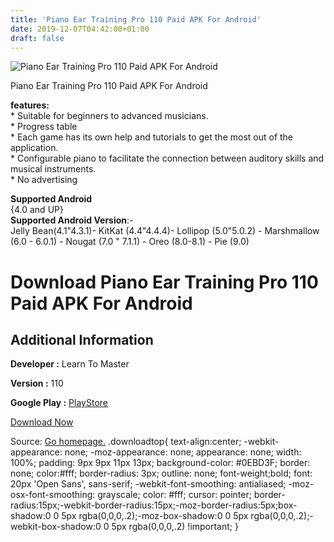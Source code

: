 ```yaml
---
title: 'Piano Ear Training Pro 110 Paid APK For Android'
date: 2019-12-07T04:42:00+01:00
draft: false
---
```


![Piano Ear Training Pro 110 Paid APK For Android](https://i1.wp.com/apkhome.net/wp-content/uploads/2019/11/Piano-Ear-Training-Pro-110-Paid.png "Piano Ear Training Pro 110 Paid APK For Android")

  

Piano Ear Training Pro 110 Paid APK For Android

**features:**  
\* Suitable for beginners to advanced musicians.  
\* Progress table  
\* Each game has its own help and tutorials to get the most out of the application.  
\* Configurable piano to facilitate the connection between auditory skills and musical instruments.  
\* No advertising

**Supported Android**  
{4.0 and UP}  
**Supported Android Version**:-  
Jelly Bean(4.1"4.3.1)- KitKat (4.4"4.4.4)- Lollipop (5.0"5.0.2) - Marshmallow (6.0 - 6.0.1) - Nougat (7.0 " 7.1.1) - Oreo (8.0-8.1) - Pie (9.0)

Download Piano Ear Training Pro 110 Paid APK For Android
========================================================

Additional Information
----------------------

**Developer :** Learn To Master

**Version :** 110

**Google Play :** [PlayStore](https://play.google.com/store/apps/details?id=com.veitch.themelodymaster.petp)

  

[Download Now](https://store4app.co/post/piano-ear-training-pro-110-paid-apk-for-android_1574951897)

  
Source: [Go homepage.](https://store4app.co/post/piano-ear-training-pro-110-paid-apk-for-android_1574951897) .downloadtop{ text-align:center; -webkit-appearance: none; -moz-appearance: none; appearance: none; width: 100%; padding: 9px 9px 11px 13px; background-color: #0EBD3F; border: none; color:#fff; border-radius: 3px; outline: none; font-weight;bold; font: 20px 'Open Sans', sans-serif; -webkit-font-smoothing: antialiased; -moz-osx-font-smoothing: grayscale; color: #fff; cursor: pointer; border-radius:15px;-webkit-border-radius:15px;-moz-border-radius:5px;box-shadow:0 0 5px rgba(0,0,0,.2);-moz-box-shadow:0 0 5px rgba(0,0,0,.2);-webkit-box-shadow:0 0 5px rgba(0,0,0,.2) !important; }